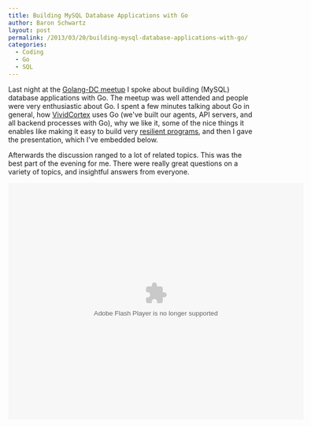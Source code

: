```yaml
---
title: Building MySQL Database Applications with Go
author: Baron Schwartz
layout: post
permalink: /2013/03/20/building-mysql-database-applications-with-go/
categories:
  - Coding
  - Go
  - SQL
---
```

Last night at the [Golang-DC meetup][1] I spoke about building (MySQL) database applications with Go. The meetup was well attended and people were very enthusiastic about Go. I spent a few minutes talking about Go in general, how [VividCortex][2] uses Go (we've built our agents, API servers, and all backend processes with Go), why we like it, some of the nice things it enables like making it easy to build very [resilient programs][3], and then I gave the presentation, which I've embedded below.

Afterwards the discussion ranged to a lot of related topics. This was the best part of the evening for me. There were really great questions on a variety of topics, and insightful answers from everyone.

<embed src="https://www.box.com/embed/bl9l01ul752ek76.swf" width="600" height="480" wmode="opaque" type="application/x-shockwave-flash" allowFullScreen="true" allowScriptAccess="always">

 [1]: http://www.meetup.com/Golang-DC/events/106865142/
 [2]: https://vividcortex.com/
 [3]: http://www.xaprb.com/blog/2013/03/14/crash-injection-for-writing-resilient-software/ "Crash injection for writing resilient software"
